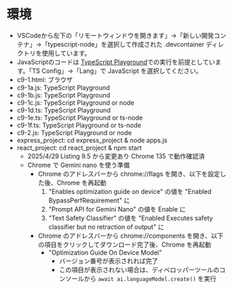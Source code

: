 # 環境
* VSCodeから左下の「リモートウィンドウを開きます」→「新しい開発コンテナ」→「typescript-node」を選択して作成された .devcontainer ディレクトリを使用しています。
* JavaScriptのコードは [TypeScript Playground](https://www.typescriptlang.org/play/)での実行を前提としています。「TS Config」→「Lang」で JavaScript を選択してください。
* c9-1.html: ブラウザ
* c9-1a.js: TypeScript Playground
* c9-1b.js: TypeScript Playground
* c9-1c.js: TypeScript Playground or node
* c9-1d.ts: TypeScript Playground
* c9-1e.ts: TypeScript Playground or ts-node
* c9-1f.ts: TypeScript Playground or ts-node
* c9-2.js: TypeScript Playground or node
* express_project: cd express_project & node apps.js
* react_project: cd react_project & npm start
  * 2025/4/29 Listing 9.5 から変更あり Chrome 135 で動作確認済
  * Chrome で Gemini nano を使う準備
    * Chrome のアドレスバーから chrome://flags を開き、以下を設定した後、Chrome を再起動
      1. "Enables optimization guide on device" の値を "Enabled BypassPerfRequirement" に
      2. "Prompt API for Gemini Nano" の値を Enable に
      3. "Text Safety Classifier" の値を "Enabled Executes safety classifier but no retraction of output" に
    * Chrome のアドレスバーから chrome://components を開き、以下の項目をクリックしてダウンロード完了後、Chrome を再起動
      * "Optimization Guide On Device Model" 
        * バージョン番号が表示されれば完了
        * この項目が表示されない場合は、ディベロッパーツールのコンソールから `await ai.languageModel.create()` を実行
